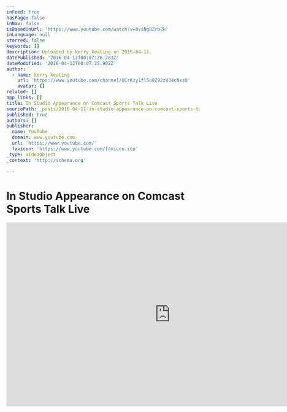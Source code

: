 ```yaml
---
inFeed: true
hasPage: false
inNav: false
isBasedOnUrl: 'https://www.youtube.com/watch?v=8viNgBZrbZk'
inLanguage: null
starred: false
keywords: []
description: Uploaded by kerry keating on 2016-04-11.
datePublished: '2016-04-12T00:07:26.283Z'
dateModified: '2016-04-12T00:07:25.902Z'
author:
  - name: kerry keating
    url: 'https://www.youtube.com/channel/UCrKzy1fl5u8Z92zU34cNxsQ'
    avatar: {}
related: []
app_links: []
title: In Studio Appearance on Comcast Sports Talk Live
sourcePath: _posts/2016-04-11-in-studio-appearance-on-comcast-sports-talk-live.md
published: true
authors: []
publisher:
  name: YouTube
  domain: www.youtube.com
  url: 'https://www.youtube.com/'
  favicon: 'https://www.youtube.com/favicon.ico'
_type: VideoObject
_context: 'http://schema.org'

---
```

# In Studio Appearance on Comcast Sports Talk Live

<iframe src="https://cdn.embedly.com/widgets/media.html?src=https%3A%2F%2Fwww.youtube.com%2Fembed%2F8viNgBZrbZk%3Ffeature%3Doembed&amp;url=https%3A%2F%2Fwww.youtube.com%2Fwatch%3Fv%3D8viNgBZrbZk&amp;image=https%3A%2F%2Fi.ytimg.com%2Fvi%2F8viNgBZrbZk%2Fhqdefault.jpg&amp;key=b7d04c9b404c499eba89ee7072e1c4f7&amp;type=text%2Fhtml&amp;schema=youtube" width="854" height="480" scrolling="no" frameborder="0" allowfullscreen="allowfullscreen" style=""></iframe>
